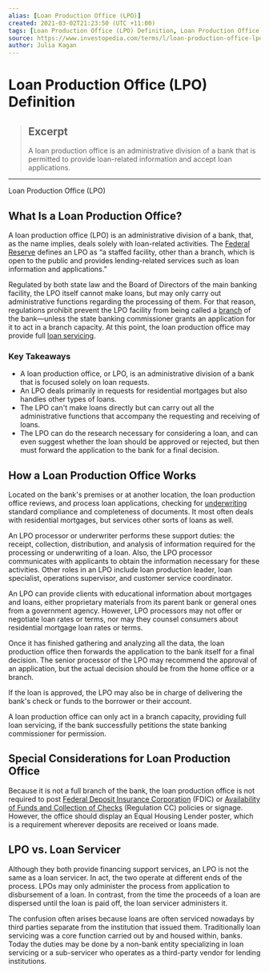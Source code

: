 ```yaml
---
alias: [Loan Production Office (LPO)]
created: 2021-03-02T21:23:50 (UTC +11:00)
tags: [Loan Production Office (LPO) Definition, Loan Production Office (LPO)]
source: https://www.investopedia.com/terms/l/loan-production-office-lpo.asp
author: Julia Kagan
---
```


# Loan Production Office (LPO) Definition

> ## Excerpt
> A loan production office is an administrative division of a bank that is permitted to provide loan-related information and accept loan applications.

---

Loan Production Office (LPO)
## What Is a Loan Production Office?

A loan production office (LPO) is an administrative division of a bank, that, as the name implies, deals solely with loan-related activities. The [Federal Reserve](https://www.investopedia.com/articles/investing/061515/what-do-federal-reserve-banks-do.asp) defines an LPO as “a staffed facility, other than a branch, which is open to the public and provides lending-related services such as loan information and applications.”

Regulated by both state law and the Board of Directors of the main banking facility, the LPO itself cannot make loans, but may only carry out administrative functions regarding the processing of them. For that reason, regulations prohibit prevent the LPO facility from being called a [branch](https://www.investopedia.com/terms/b/branch-banking.asp) of the bank—unless the state banking commissioner grants an application for it to act in a branch capacity. At this point, the loan production office may provide full [loan servicing](https://www.investopedia.com/terms/l/loan_servicing.asp).

### Key Takeaways

-   A loan production office, or LPO, is an administrative division of a bank that is focused solely on loan requests.
-   An LPO deals primarily in requests for residential mortgages but also handles other types of loans.
-   The LPO can't make loans directly but can carry out all the administrative functions that accompany the requesting and receiving of loans.
-   The LPO can do the research necessary for considering a loan, and can even suggest whether the loan should be approved or rejected, but then must forward the application to the bank for a final decision. 

## How a Loan Production Office Works

Located on the bank's premises or at another location, the loan production office reviews, and process loan applications, checking for [underwriting](https://www.investopedia.com/terms/u/underwriting.asp) standard compliance and completeness of documents. It most often deals with residential mortgages, but services other sorts of loans as well.

An LPO processor or underwriter performs these support duties: the receipt, collection, distribution, and analysis of information required for the processing or underwriting of a loan. Also, the LPO processor communicates with applicants to obtain the information necessary for these activities. Other roles in an LPO include loan production leader, loan specialist, operations supervisor, and customer service coordinator.

An LPO can provide clients with educational information about mortgages and loans, either proprietary materials from its parent bank or general ones from a government agency. However, LPO processors may not offer or negotiate loan rates or terms, nor may they counsel consumers about residential mortgage loan rates or terms.

Once it has finished gathering and analyzing all the data, the loan production office then forwards the application to the bank itself for a final decision. The senior processor of the LPO may recommend the approval of an application, but the actual decision should be from the home office or a branch.

If the loan is approved, the LPO may also be in charge of delivering the bank's check or funds to the borrower or their account.

A loan production office can only act in a branch capacity, providing full loan servicing, if the bank successfully petitions the state banking commissioner for permission.

## Special Considerations for Loan Production Office

Because it is not a full branch of the bank, the loan production office is not required to post [Federal Deposit Insurance Corporation](https://www.investopedia.com/terms/f/fdic.asp) (FDIC) or [Availability of Funds and Collection of Checks](https://www.investopedia.com/terms/r/regulation-cc.asp) (Regulation CC) policies or signage. However, the office should display an Equal Housing Lender poster, which is a requirement wherever deposits are received or loans made.

## LPO vs. Loan Servicer

Although they both provide financing support services, an LPO is not the same as a loan servicer. In act, the two operate at different ends of the process. LPOs may only administer the process from application to disbursement of a loan. In contrast, from the time the proceeds of a loan are dispersed until the loan is paid off, the loan servicer administers it.

The confusion often arises because loans are often serviced nowadays by third parties separate from the institution that issued them. Traditionally loan servicing was a core function carried out by and housed within, banks. Today the duties may be done by a non-bank entity specializing in loan servicing or a sub-servicer who operates as a third-party vendor for lending institutions.
